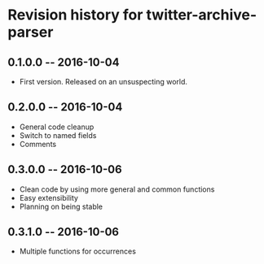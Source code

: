 # Revision history for twitter-archive-parser

## 0.1.0.0  -- 2016-10-04

* First version. Released on an unsuspecting world.

## 0.2.0.0  -- 2016-10-04

* General code cleanup
* Switch to named fields
* Comments

## 0.3.0.0  -- 2016-10-06

* Clean code by using more general and common functions
* Easy extensibility
* Planning on being stable

## 0.3.1.0  -- 2016-10-06

* Multiple functions for occurrences

